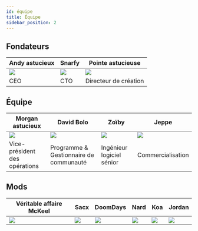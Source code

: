 ```yaml
---
id: équipe
title: Équipe
sidebar_position: 2
---
```


## Fondateurs

| Andy astucieux          | Snarfy               | Pointe astucieuse        |
| ----------------------- | -------------------- | ------------------------ |
| ![](/img/NiftyAndy.png) | ![](/img/snarfy.png) | ![](/img/NiftySpike.png) |
| CEO                     | CTO                  | Directeur de création    |

## Équipe

| Morgan astucieux              | David Bolo                             | Zoïby                     | Jeppe               |
| ----------------------------- | -------------------------------------- | ------------------------- | ------------------- |
| ![](/img/NiftyMorgan.png)     | ![](/img/bolo.png)                     | ![](/img/zoiby.png)       | ![](/img/jeppe.png) |
| Vice-président des opérations | Programme & Gestionnaire de communauté | Ingénieur logiciel sénior | Commercialisation   |

## Mods

| Véritable affaire McKeel | Sacx               | DoomDays            | Nard               | Koa               | Jordan               |
| ------------------------ | ------------------ | ------------------- | ------------------ | ----------------- | -------------------- |
| ![](/img/realdeal.png)   | ![](/img/sacx.png) | ![](/img/doomy.png) | ![](/img/nard.png) | ![](/img/koa.png) | ![](/img/jordan.png) |
